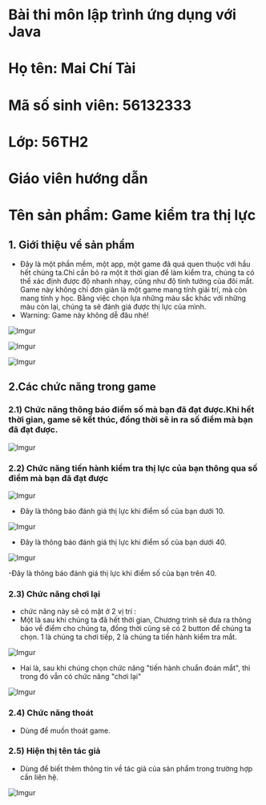# Bài thi môn lập trình ứng dụng với Java
# Họ tên: Mai Chí Tài
# Mã số sinh viên: 56132333
# Lớp: 56TH2
# Giáo viên hướng dẫn
# Tên sản phẩm: Game kiểm tra thị lực
## 1. Giới thiệu về sản phẩm
- Đây là một phần mềm, một app, một game đã quá quen thuộc với hầu hết chúng ta.Chỉ cần bỏ ra một ít thời gian để làm kiểm tra, chúng ta có thể xác định được độ nhanh nhạy, cũng như độ tinh tường của đôi mắt. Game này không chỉ đơn giản là một game mang tính giải trí, mà còn mang tính y học. Bằng việc chọn lựa những màu sắc khác với những màu còn lại, chúng ta sẽ đánh giá được thị lực của mình.
- Warning: Game này không dễ đâu nhé!

![Imgur](http://i.imgur.com/Gmy542a.jpg)

![Imgur](http://i.imgur.com/Yr3dsbQ.jpg)

![Imgur](http://i.imgur.com/1raMYmY.jpg)

## 2.Các chức năng trong game

### 2.1) Chức năng thông báo điểm số mà bạn đã đạt được.Khi hết thời gian, game sẽ kết thúc, đồng thời sẽ in ra số điểm mà bạn đã đạt được.
![Imgur](http://i.imgur.com/KGqS5Tt.jpg)

### 2.2) Chức năng tiến hành kiểm tra thị lực của bạn thông qua số điểm mà bạn đã đạt được

![Imgur](http://i.imgur.com/XOUXEzC.jpg)

- Đây là thông báo đánh giá thị lực khi điểm số của bạn dưới 10.

![Imgur](http://i.imgur.com/3bqZNKj.jpg)

- Đây là thông báo đánh giá thị lực khi điểm số của bạn dưới 40.

![Imgur](http://i.imgur.com/g1lRw1X.jpg)

-Đây là thông báo đánh giá thị lực khi điểm số của bạn trên 40.

### 2.3) Chức năng chơi lại

- chức năng này sẽ có mặt ở 2 vị trí :
- Một là sau khi chúng ta đã hết thời gian, Chương trình sẽ đưa ra thông báo về điểm cho chúng ta, đồng thời cũng sẽ có 2 button để chúng ta chọn. 1 là chúng ta chơi tiếp, 2 là chúng ta tiến hành kiểm tra mắt.

![Imgur](http://i.imgur.com/KGqS5Tt.jpg)

- Hai là, sau khi chúng chọn chức năng "tiến hành chuẩn đoán mắt", thì trong đó vẫn có chức năng "chơi lại"

![Imgur](http://i.imgur.com/XOUXEzC.jpg)

### 2.4) Chức năng thoát
- Dùng để muốn thoát game.

### 2.5) Hiện thị tên tác giả
- Dùng để biết thêm thông tin về tác giả của sản phẩm trong trường hợp cần liên hệ.

![Imgur](http://i.imgur.com/U3oa4o6.jpg)
